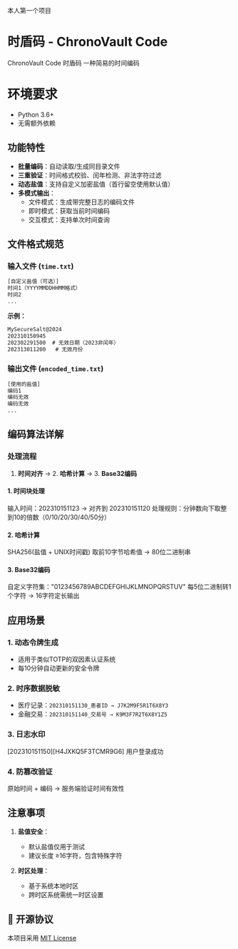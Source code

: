 本人第一个项目

# 时盾码 - ChronoVault Code
ChronoVault Code 时盾码 一种简易的时间编码

# 环境要求
- Python 3.6+
- 无需额外依赖

## 功能特性

- **批量编码**：自动读取/生成同目录文件
- **三重验证**：时间格式校验、闰年检测、非法字符过滤
- **动态盐值**：支持自定义加密盐值（首行留空使用默认值）
- **多模式输出**：
  - 文件模式：生成带完整日志的编码文件
  - 即时模式：获取当前时间编码
  - 交互模式：支持单次时间查询

## 文件格式规范

### 输入文件 (`time.txt`)
```txt
[自定义盐值（可选）]
时间1（YYYYMMDDHHMM格式）
时间2
...
```

**示例：**
```txt
MySecureSalt@2024
202310150945
202302291500  # 无效日期（2023非闰年）
202313011200   # 无效月份
```

### 输出文件 (`encoded_time.txt`)
```txt
[使用的盐值]
编码1
编码无效
编码无效
...
```


## 编码算法详解

### 处理流程
1. **时间对齐** → 2. **哈希计算** → 3. **Base32编码**

#### 1. 时间块处理
输入时间：202310151123 → 对齐到 202310151120
处理规则：分钟数向下取整到10的倍数（0/10/20/30/40/50分）


#### 2. 哈希计算
SHA256(盐值 + UNIX时间戳)
取前10字节哈希值 → 80位二进制串


#### 3. Base32编码
自定义字符集："0123456789ABCDEFGHIJKLMNOPQRSTUV"
每5位二进制转1个字符 → 16字符定长输出

## 应用场景

### 1. 动态令牌生成
- 适用于类似TOTP的双因素认证系统
- 每10分钟自动更新的安全令牌

### 2. 时序数据脱敏
- 医疗记录：`202310151130_患者ID → J7K2M9F5R1T6X8Y3`
- 金融交易：`202310151140_交易号 → K9M3F7R2T6X8Y1Z5`

### 3. 日志水印
[202310151150][H4JXKQ5F3TCMR9G6] 用户登录成功


### 4. 防篡改验证
原始时间 + 编码 → 服务端验证时间有效性

## 注意事项

1. **盐值安全**：
   - 默认盐值仅用于测试
   - 建议长度 ≥16字符，包含特殊字符

2. **时区处理**：
   - 基于系统本地时区
   - 跨时区系统需统一时区设置

## 📜 开源协议

本项目采用 [MIT License](LICENSE)
